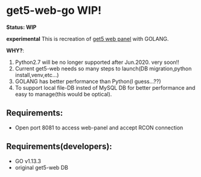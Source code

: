 get5-web-go WIP!
===========================
**Status: WIP**

**experimental** This is recreation of [get5 web panel](https://github.com/splewis/get5-web) with GOLANG.

**WHY?**:
1. Python2.7 will be no longer supported after Jun.2020. very soon!!
2. Current get5-web needs so many steps to launch(DB migration,python install,venv,etc...)
3. GOLANG has better performance than Python(I guess...??)
4. To support local file-DB insted of MySQL DB for better performance and easy to manage(this would be optical).

## Requirements:
- Open port 8081 to access web-panel and accept RCON connection

## Requirements(developers):
- GO v1.13.3
- original get5-web DB